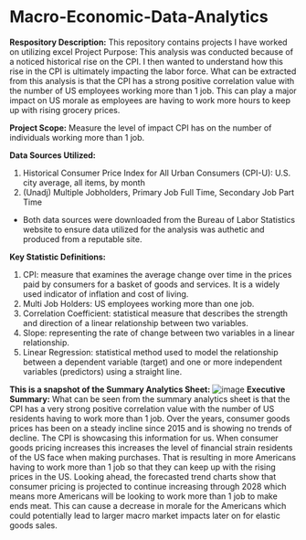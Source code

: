# Macro-Economic-Data-Analytics
**Respository Description:** This repository contains projects I have worked on utilizing excel
Project Purpose: 
This analysis was conducted because of a noticed historical rise on the CPI. I then wanted to understand how this rise in the CPI is ultimately impacting the labor force. What can be extracted from this analysis is that the CPI has a strong positive correlation value with the number of US employees working more than 1 job. This can play a major impact on US morale as employees are having to work more hours to keep up with rising grocery prices. 

**Project Scope:** Measure the level of impact CPI has on the number of individuals working more than 1 job. 

**Data Sources Utilized:**
1. Historical Consumer Price Index for All Urban Consumers (CPI-U): U.S. city average, all items, by month
2. (Unadj) Multiple Jobholders, Primary Job Full Time, Secondary Job Part Time
- Both data sources were downloaded from the Bureau of Labor Statistics website to ensure data utilized for the analysis was authetic and produced from a reputable site.

**Key Statistic Definitions:** 
1. CPI:  measure that examines the average change over time in the prices paid by consumers for a basket of goods and services. It is a widely used indicator of inflation and cost of living.
2. Multi Job Holders: US employees working more than one job.
3. Correlation Coefficient: statistical measure that describes the strength and direction of a linear relationship between two variables.
4. Slope: representing the rate of change between two variables in a linear relationship.
5. Linear Regression: statistical method used to model the relationship between a dependent variable (target) and one or more independent variables (predictors) using a straight line.

**This is a snapshot of the Summary Analytics Sheet:**
![image](https://github.com/user-attachments/assets/bbc96f55-c548-4466-8f75-aaaaaa17cdd6)
**Executive Summary:**
What can be seen from the summary analytics sheet is that the CPI has a very strong positive correlation value with the number of US residents having to work more than 1 job. Over the years, consumer goods prices has been on a steady incline since 2015 and is showing no trends of decline. The CPI is showcasing this information for us. When consumer goods pricing increases this increases the level of financial strain residents of the US face when making purchases. That is resulting in more Americans having to work more than 1 job so that they can keep up with the rising prices in the US. 
Looking ahead, the forecasted trend charts show that consumer pricing is projected to continue increasing through 2028 which means more Americans will be looking to work more than 1 job to make ends meat. This can cause a decrease in morale for the Americans which could potentially lead to larger macro market impacts later on for elastic goods sales. 
